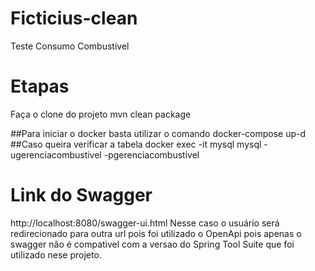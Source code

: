 # Ficticius-clean
Teste Consumo Combustivel

# Etapas
Faça o clone do projeto
  mvn clean package

##Para iniciar o docker basta utilizar o comando 
  docker-compose up-d
  ##Caso queira verificar a tabela
    docker exec -it mysql mysql -ugerenciacombustivel -pgerenciacombustivel
    
 # Link do Swagger
http://localhost:8080/swagger-ui.html
    Nesse caso o usuário será redirecionado para outra url pois foi utilizado o OpenApi pois apenas o swagger não é compativel com a versao do Spring Tool Suite que foi 
 utilizado nese projeto. 
